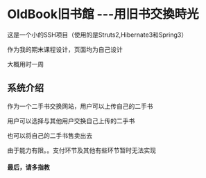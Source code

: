 # OldBook旧书館 ---用旧书交換時光 

这是一个小的SSH项目（使用的是Struts2,Hibernate3和Spring3）

作为我的期末课程设计，页面均为自己设计

大概用时一周

## 系统介绍

作为一个二手书交换网站，用户可以上传自己的二手书

用户可以选择与其他用户交换自己上传的二手书

也可以将自己的二手书售卖出去

由于能力有限。。支付环节及其他有些环节暂时无法实现

#### 最后，请多指教
